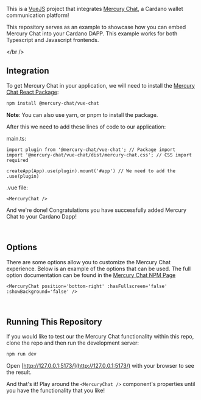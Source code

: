 This is a [VueJS](https://vuejs.org/) project that integrates [Mercury Chat](https://mercurychat.io/), a Cardano wallet communication platform!

This repository serves as an example to showcase how you can embed Mercury Chat into your Cardano DAPP. This example works for both Typescript and Javascript frontends.

</br />

## Integration

To get Mercury Chat in your application, we will need to install the [Mercury Chat React Package](https://www.npmjs.com/package/@mercury-chat/react-chat):

```bash
npm install @mercury-chat/vue-chat
```

<b>Note</b>: You can also use yarn, or pnpm to install the package.

After this we need to add these lines of code to our application:

main.ts:
```
import plugin from '@mercury-chat/vue-chat'; // Package import
import '@mercury-chat/vue-chat/dist/mercury-chat.css'; // CSS import required

createApp(App).use(plugin).mount('#app') // We need to add the .use(plugin)
```

.vue file:
```
<MercuryChat />
```

And we're done! Congratulations you have successfully added Mercury Chat to your Cardano Dapp!

<br />

## Options
There are some options allow you to customize the Mercury Chat experience. Below is an example of the options that can be used. The full option documentation can be found in the [Mercury Chat NPM Page](https://www.npmjs.com/package/@mercury-chat/vue-chat)

```
<MercuryChat position='bottom-right' :hasFullscreen='false' :showBackground='false' />
```

<br />

## Running This Repository

If you would like to test our the Mercury Chat functionality within this repo, clone the repo and then run the development server:

```bash
npm run dev
```

Open [http://127.0.0.1:5173/](http://127.0.0.1:5173/) with your browser to see the result.

And that's it! Play around the ```<MercuryChat />``` component's properties until you have the functionality that you like!